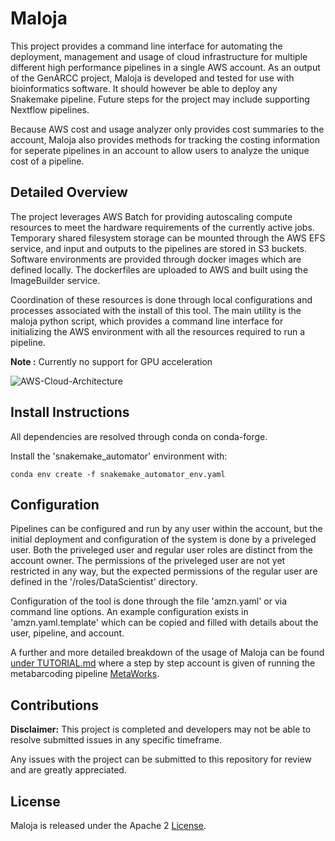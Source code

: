 # Maloja
This project provides a command line interface for automating the deployment, management and usage of cloud infrastructure for multiple different high performance pipelines in a single AWS account. As an output of the GenARCC project, Maloja is developed and tested for use with bioinformatics software. It should however be able to deploy any Snakemake pipeline. Future steps for the project may include supporting Nextflow pipelines.

Because AWS cost and usage analyzer only provides cost summaries to the account, Maloja also provides methods for tracking the costing information for seperate pipelines in an account to allow users to analyze the unique cost of a pipeline.

## Detailed Overview
The project leverages AWS Batch for providing autoscaling compute resources to meet the hardware requirements of the currently active jobs. Temporary shared filesystem storage can be mounted through the AWS EFS service, and input and outputs to the pipelines are stored in S3 buckets.
Software environments are provided through docker images which are defined locally. The dockerfiles are uploaded to AWS and built using the ImageBuilder service.

Coordination of these resources is done through local configurations and processes associated with the install of this tool.
The main utility is the maloja python script, which provides a command line interface for initializing the AWS environment with all the resources required to run a pipeline.

**Note :** Currently no support for GPU acceleration

![AWS-Cloud-Architecture](https://github.com/hodgsonw/Maloja/assets/44032294/cd96b62c-708c-4f04-a09c-652b677f12f2)

## Install Instructions
All dependencies are resolved through conda on conda-forge.

Install the 'snakemake_automator' environment with:
``` 
conda env create -f snakemake_automator_env.yaml
```

## Configuration
Pipelines can be configured and run by any user within the account, but the initial deployment and configuration of the system is done by a priveleged user. Both the priveleged user and regular user roles are distinct from the account owner. The permissions of the priveleged user are not yet restricted in any way, but the expected permissions of the regular user are defined in the '/roles/DataScientist' directory.

Configuration of the tool is done through the file 'amzn.yaml' or via command line options. An example configuration exists in 'amzn.yaml.template' which can be copied and filled with details about the user, pipeline, and account.

A further and more detailed breakdown of the usage of Maloja can be found [under TUTORIAL.md](./TUTORIAL.md) where a step by step account is given of running the metabarcoding pipeline [MetaWorks](https://github.com/terrimporter/MetaWorks).

## Contributions
**Disclaimer:** This project is completed and developers may not be able to resolve submitted issues in any specific timeframe.

Any issues with the project can be submitted to this repository for review and are greatly appreciated.

## License
Maloja is released under the Apache 2 [License](./LICENSE).
